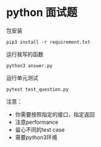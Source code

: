 # python 面试题

包安装
```
pip3 install -r requirement.txt
```

运行我写的函数
```
python3 answer.py
```

运行单元测试
```
pytest test_question.py
```

注意：

 - 你需要按照指定的接口，指定返回
 - 注意performance
 - 留心不同的test case
 - 需要python3环境

